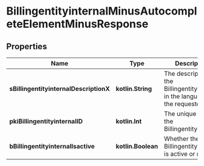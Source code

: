 
# BillingentityinternalMinusAutocompleteElementMinusResponse

## Properties
Name | Type | Description | Notes
------------ | ------------- | ------------- | -------------
**sBillingentityinternalDescriptionX** | **kotlin.String** | The description of the Billingentityinternal in the language of the requester | 
**pkiBillingentityinternalID** | **kotlin.Int** | The unique ID of the Billingentityinternal. | 
**bBillingentityinternalIsactive** | **kotlin.Boolean** | Whether the Billingentityinternal is active or not | 



